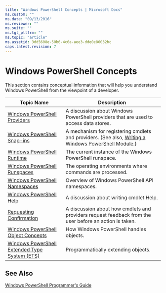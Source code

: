 ```yaml
---
title: "Windows PowerShell Concepts | Microsoft Docs"
ms.custom: ""
ms.date: "09/13/2016"
ms.reviewer: ""
ms.suite: ""
ms.tgt_pltfrm: ""
ms.topic: "article"
ms.assetid: 3dd5608e-50b6-4c6a-aee3-dde0e86032bc
caps.latest.revision: 7
---
```

# Windows PowerShell Concepts

This section contains conceptual information that will help you understand Windows PowerShell from the viewpoint of a developer.

|Topic Name|Description|
|----------------|-----------------|
|[Windows PowerShell Providers](https://msdn.microsoft.com/a65c5c75-1131-4ade-90d3-a613dbe620e9)|A discussion about Windows PowerShell providers that are used to access data stores.|
|[Windows PowerShell Snap-ins](https://msdn.microsoft.com/20e081a9-522c-48bf-9f21-faaf8cca2e82)|A mechanism for registering cmdlets and providers. (See also, [Writing a Windows PowerShell Module](../module/writing-a-windows-powershell-module.md).)|
|[Windows PowerShell Runtime](https://msdn.microsoft.com/949f06e8-0224-4cd3-bbad-a0cebbb5dec8)|The current instance of the Windows PowerShell runspace.|
|[Windows PowerShell Runspaces](https://msdn.microsoft.com/a1582cfe-f06d-4aff-adc6-71f49a860ce9)|The operating environments where commands are processed.|
|[Windows PowerShell Namespaces](https://msdn.microsoft.com/04bd2841-e90c-47d2-8a1f-3aeb3df35176)|Overview of Windows PowerShell API namespaces.|
|[Windows PowerShell Help](https://msdn.microsoft.com/097b7c1c-a056-4b36-9c86-65b2ee702fc7)|A discussion about writing cmdlet Help.|
|[Requesting Confirmation](../cmdlet/requesting-confirmation-from-cmdlets.md)|A discussion about how cmdlets and providers request feedback from the user before an action is taken.|
|[Windows PowerShell Object Concepts](https://msdn.microsoft.com/a1449178-b6fd-4ca8-a5e1-d747c2c54181)|How Windows PowerShell handles objects.|
|[Windows PowerShell Extended Type System (ETS)](https://msdn.microsoft.com/12700631-be23-4e6b-9bf0-81ea0d166353)|Programmatically extending objects.|

## See Also

[Windows PowerShell Programmer's Guide](./windows-powershell-programmer-s-guide.md)